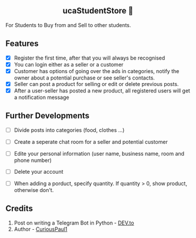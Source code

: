 <h2 align='center'>ucaStudentStore 🤖</h2>
<p align='left'>For Students to Buy from and Sell to other students.</p> 

<h2>Features</h2>

- [X] Register the first time, after that you will always be recognised
- [X] You can login either as a seller or a customer 
- [X] Customer has options of going over the ads in categories, notify the owner about a potential purchase or see seller's contacts.
- [X] Seller can post a product for selling or edit or delete previous posts. 
- [X] After a user-seller has posted a new product, all registered users will get a notification message 

<h2>Further Developments</h2>

- [ ] Divide posts into categories (food, clothes ...) 
- [ ] Create a seperate chat room for a seller and potential customer
- [ ] Edite your personal information (user name, business name, room and phone number)
- [ ] Delete your account
- [ ] When adding a porduct, specify quantity. If quantity > 0, show product, otherwise don't. 


<h2>Credits</h2>
<ol>
<li>Post on writing a Telegram Bot in Python - <a href="https://dev.to/curiouspaul1/building-an-e-commerce-telegram-bot-using-python-and-fauna-1hj5">DEV.to</a></li>
<li>Author - <a href="<li>">CuriousPaul1</a></li>
</ol>
